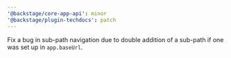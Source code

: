 ```yaml
---
'@backstage/core-app-api': minor
'@backstage/plugin-techdocs': patch
---
```


Fix a bug in sub-path navigation due to double addition of a sub-path if one was set up in `app.baseUrl`.
